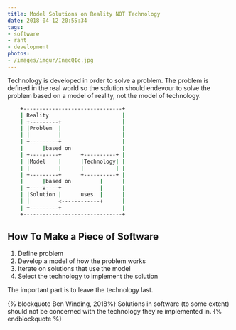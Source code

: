 ```yaml
---
title: Model Solutions on Reality NOT Technology
date: 2018-04-12 20:55:34
tags:  
- software  
- rant  
- development
photos:
- /images/imgur/InecQIc.jpg
---
```


Technology is developed in order to solve a problem. The problem is defined in the real world so the solution should endevour to solve the problem based on a model of reality, not the model of technology.

``` bash 
	+-------------------------------+
	| Reality                       |
	| +---------+                   |
	| |Problem  |                   |
	| |         |                   |
	| +---------+                   |
	|      |based on                |
	| +----v----+      +----------+ |
	| |Model    |      |Technology| |
	| |         |      |          | |
	| +---------+      +----------+ |
	|      |based on         |      |
	| +----v----+            |      |
	| |Solution |      uses  |      |
	| |         <------------+      |
	| +---------+                   |
	+-------------------------------+
```

<!-- more --> 

## How To Make a Piece of Software

1. Define problem
2. Develop a model of how the problem works
3. Iterate on solutions that use the model
4. Select the technology to implement the solution 

The important part is to leave the technology last. 

{% blockquote Ben Winding, 2018%}
Solutions in software (to some extent) should not be concerned with the technology they're implemented in.
{% endblockquote %}
